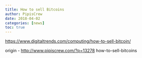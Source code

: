 ```yaml
---
title: How to sell Bitcoins
author: PipisCrew
date: 2018-04-02
categories: [news]
toc: true
---
```


https://www.digitaltrends.com/computing/how-to-sell-bitcoin/

origin - http://www.pipiscrew.com/?p=13278 how-to-sell-bitcoins